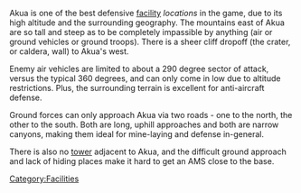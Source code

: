 Akua is one of the best defensive [facility](/facility "wikilink")
_locations_ in the game, due to its high altitude and the surrounding
geography. The mountains east of Akua are so tall and steep as to be
completely impassible by anything (air or ground vehicles or ground
troops). There is a sheer cliff dropoff (the crater, or caldera, wall)
to Akua's west.

Enemy air vehicles are limited to about a 290 degree sector of attack,
versus the typical 360 degrees, and can only come in low due to altitude
restrictions. Plus, the surrounding terrain is excellent for
anti-aircraft defense.

Ground forces can only approach Akua via two roads - one to the north,
the other to the south. Both are long, uphill approaches and both are
narrow canyons, making them ideal for mine-laying and defense
in-general.

There is also no [tower](/tower "wikilink") adjacent to Akua, and the
difficult ground approach and lack of hiding places make it hard to get
an AMS close to the base.

[Category:Facilities](/Category:Facilities "wikilink")

